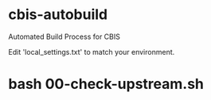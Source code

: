 # cbis-autobuild
Automated Build Process for CBIS

Edit 'local_settings.txt' to match your environment.

   # bash 00-check-upstream.sh 

